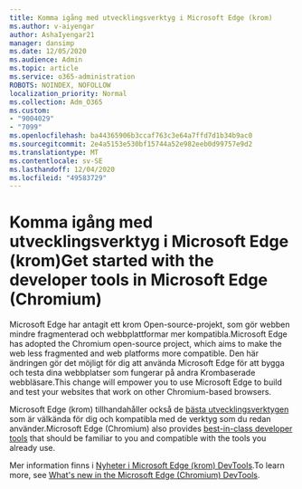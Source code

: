 ```yaml
---
title: Komma igång med utvecklingsverktyg i Microsoft Edge (krom)
ms.author: v-aiyengar
author: AshaIyengar21
manager: dansimp
ms.date: 12/05/2020
ms.audience: Admin
ms.topic: article
ms.service: o365-administration
ROBOTS: NOINDEX, NOFOLLOW
localization_priority: Normal
ms.collection: Adm_O365
ms.custom:
- "9004029"
- "7099"
ms.openlocfilehash: ba44365906b3ccaf763c3e64a7ffd7d1b34b9ac0
ms.sourcegitcommit: 2e4a5153e530bf15744a52e982eeb0d99757e9d2
ms.translationtype: MT
ms.contentlocale: sv-SE
ms.lasthandoff: 12/04/2020
ms.locfileid: "49583729"
---
```

# <a name="get-started-with-the-developer-tools-in-microsoft-edge-chromium"></a><span data-ttu-id="46300-102">Komma igång med utvecklingsverktyg i Microsoft Edge (krom)</span><span class="sxs-lookup"><span data-stu-id="46300-102">Get started with the developer tools in Microsoft Edge (Chromium)</span></span>

<span data-ttu-id="46300-103">Microsoft Edge har antagit ett krom Open-source-projekt, som gör webben mindre fragmenterad och webbplattformar mer kompatibla.</span><span class="sxs-lookup"><span data-stu-id="46300-103">Microsoft Edge has adopted the Chromium open-source project, which aims to make the web less fragmented and web platforms more compatible.</span></span> <span data-ttu-id="46300-104">Den här ändringen gör det möjligt för dig att använda Microsoft Edge för att bygga och testa dina webbplatser som fungerar på andra Krombaserade webbläsare.</span><span class="sxs-lookup"><span data-stu-id="46300-104">This change will empower you to use Microsoft Edge to build and test your websites that work on other Chromium-based browsers.</span></span>

<span data-ttu-id="46300-105">Microsoft Edge (krom) tillhandahåller också de [bästa utvecklingsverktygen](https://go.microsoft.com/fwlink/?linkid=2134941) som är välkända för dig och kompatibla med de verktyg som du redan använder.</span><span class="sxs-lookup"><span data-stu-id="46300-105">Microsoft Edge (Chromium) also provides [best-in-class developer tools](https://go.microsoft.com/fwlink/?linkid=2134941) that should be familiar to you and compatible with the tools you already use.</span></span>

<span data-ttu-id="46300-106">Mer information finns i [Nyheter i Microsoft Edge (krom) DevTools](https://go.microsoft.com/fwlink/?linkid=2135020).</span><span class="sxs-lookup"><span data-stu-id="46300-106">To learn more, see [What's new in the Microsoft Edge (Chromium) DevTools](https://go.microsoft.com/fwlink/?linkid=2135020).</span></span>